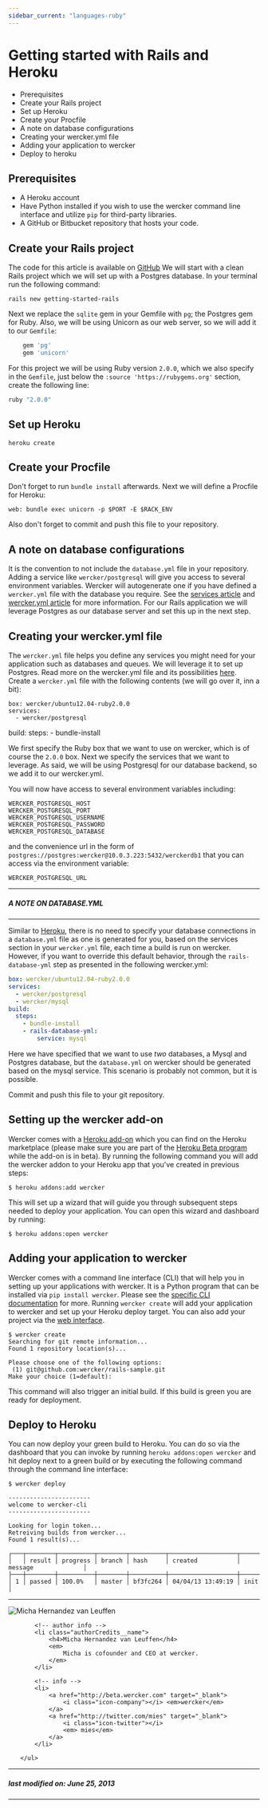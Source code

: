 ```yaml
---
sidebar_current: "languages-ruby"
---
```


# Getting started with Rails and Heroku

* Prerequisites
* Create your Rails project
* Set up Heroku
* Create your Procfile
* A note on database configurations
* Creating your wercker.yml file
* Adding your application to wercker
* Deploy to heroku

## Prerequisites

* A Heroku account
* Have Python installed if you wish to use the wercker command line interface and utilize `pip` for third-party libraries.
* A GitHub or Bitbucket repository that hosts your code.

## Create your Rails project

The code for this article is available on [GitHub](https://github.com/mies/getting-started-rails)
We will start with a clean Rails project which we will set up with a Postgres database. In your terminal run the following command:

	rails new getting-started-rails

Next we replace the `sqlite` gem in your Gemfile with `pg`; the Postgres gem for Ruby. Also, we will be using Unicorn as our web server, so we will add it to our `Gemfile`:

``` ruby
    gem 'pg'
    gem 'unicorn'
```

For this project we will be using Ruby version `2.0.0`, which we also specify in the `Gemfile`, just below the `:source 'https://rubygems.org'` section, create the following line:

``` ruby
ruby "2.0.0"
```

## Set up Heroku

	heroku create

## Create your Procfile

Don't forget to run `bundle install` afterwards. Next we will define a Procfile for Heroku:

	web: bundle exec unicorn -p $PORT -E $RACK_ENV

Also don't forget to commit and push this file to your repository.

## A note on database configurations

It is the convention to not include the `database.yml` file in your repository. Adding a service like `wercker/postgresql` will give you access to several environment variables. Wercker will autogenerate one if you have defined a `wercker.yml` file with the database you require. See the [services article](/articles/available-services "Available Services") and [wercker.yml article](/articles/werckeryml "wercker.yml file") for more information. For our Rails application we will leverage Postgres as our database server and set this up in the next step.

## Creating your wercker.yml file

The `wercker.yml` file helps you define any services you might need for your application such as databases and queues. We will leverage it to set up Postgres. Read more on the wercker.yml file and its possibilities [here](http://devcenter.wercker.com/articles/werckeryml/). Create a `wercker.yml` file with the following contents (we will go over it, inn a bit):

	box: wercker/ubuntu12.04-ruby2.0.0
    services:
      - wercker/postgresql
  build:
    steps:
      - bundle-install

We first specify the Ruby box that we want to use on wercker, which is of course the `2.0.0` box. Next we specify the services that we want to leverage. As said, we will be using Postgresql for our database backend, so we add it to our wercker.yml.

You will now have access to several environment variables including:

	WERCKER_POSTGRESQL_HOST
	WERCKER_POSTGRESQL_PORT
	WERCKER_POSTGRESQL_USERNAME
	WERCKER_POSTGRESQL_PASSWORD
	WERCKER_POSTGRESQL_DATABASE

and the convenience url in the form of `postgres://postgres:wercker@10.0.3.223:5432/werckerdb1` that you can access via the environment variable:

	WERCKER_POSTGRESQL_URL

****
##### A NOTE ON DATABASE.YML
****

Similar to [Heroku](), there is no need to specify your database connections in a `database.yml` file as one is generated for you, based on the services section in your `wercker.yml` file, each time a build is run on wercker. However, if you want to override this default behavior, through the `rails-database-yml` step as presented in the following wercker.yml:

``` yaml
box: wercker/ubuntu12.04-ruby2.0.0
services:
  - wercker/postgresql
  - wercker/mysql
build:
  steps:
    - bundle-install
    - rails-database-yml:
        service: mysql
```

Here we have specified that we want to use *two* databases, a Mysql and Postgres database, but the `database.yml` on wercker should be generated based on the mysql service. This scenario is probably not common, but it is possible.

Commit and push this file to your git repository.

## Setting up the wercker add-on

Wercker comes with a [Heroku add-on](https://addons.heroku.com/wercker) which you can find on the Heroku marketplace (please make sure you are part of the [Heroku Beta program](http://beta.heroku.com) while the add-on is in beta). By running the following command you will add the wercker addon to your Heroku app that you've created in previous steps:

	$ heroku addons:add wercker

This will set up a wizard that will guide you through subsequent steps needed to deploy your application. You can open this wizard and dashboard by running:

	$ heroku addons:open wercker

## Adding your application to wercker

Wercker comes with a command line interface (CLI) that will help you in setting up your applications with wercker. It is a Python program that can be installed via `pip install wercker`. Please see the [specific CLI documentation](/articles/cli "The wercker command line interface") for more. Running `wercker create` will add your application to wercker and set up your Heroku deploy target. You can also add your project via the [web interface](http://devcenter.wercker.com/articles/gettingstarted/web.html).

	$ wercker create
	Searching for git remote information...
	Found 1 repository location(s)...

	Please choose one of the following options:
	 (1) git@github.com:wercker/rails-sample.git
	Make your choice (1=default):

This command will also trigger an initial build. If this build is green you are ready for deployment.

## Deploy to Heroku

You can now deploy your green build to Heroku. You can do so via the dashboard that you can invoke by running `heroku addons:open wercker` and hit deploy next to a green build or by executing the following command through the command line interface:

	$ wercker deploy

	-----------------------
	welcome to wercker-cli
	-----------------------

	Looking for login token...
	Retreiving builds from wercker...
	Found 1 result(s)...

	┌───┬────────┬──────────┬────────┬──────────┬───────────────────┬──────────────────────┐
	│   │ result │ progress │ branch │ hash     │ created           │ message              │
	├───┼────────┼──────────┼────────┼──────────┼───────────────────┼──────────────────────┤
	│ 1 │ passed │ 100.0%   │ master │ bf3fc264 │ 04/04/13 13:49:19 │ init                 │


-------

<div class="authorCredits">
    <span class="profile-picture">
        <img src="https://secure.gravatar.com/avatar/d4b19718f9748779d7cf18c6303dc17f?d=identicon&s=192" alt="Micha Hernandez van Leuffen"/>
    </span>
    <ul class="authorCredits">

        <!-- author info -->
        <li class="authorCredits__name">
            <h4>Micha Hernandez van Leuffen</h4>
            <em>
                Micha is cofounder and CEO at wercker.
            </em>
        </li>

        <!-- info -->
        <li>
            <a href="http://beta.wercker.com" target="_blank">
                <i class="icon-company"></i> <em>wercker</em>
            </a>
            <a href="http://twitter.com/mies" target="_blank">
                <i class="icon-twitter"></i>
                <em> mies</em>
            </a>
        </li>

    </ul>
</div>

-------
##### last modified on: June 25, 2013
-------

